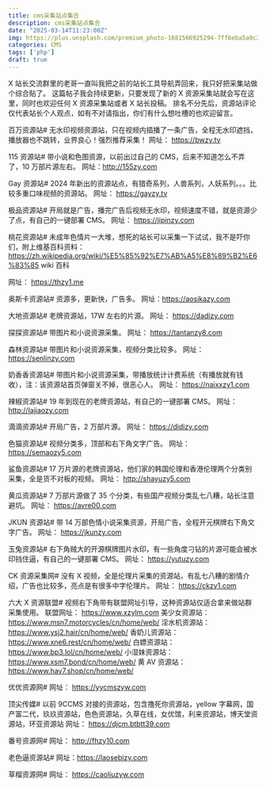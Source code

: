 ```yaml
---
title: cms采集站点集合
description: cms采集站点集合
date: "2025-03-14T11:23:00Z"
img: https://plus.unsplash.com/premium_photo-1681566925294-7ff6eba5a9c2?q=80&w=1470&auto=format&fit=crop&ixlib=rb-4.1.0&ixid=M3wxMjA3fDB8MHxwaG90by1wYWdlfHx8fGVufDB8fHx8fA%3D%3D
categories: CMS
tags: ['php']
draft: true
---
```

X 站长交流群里的老哥一直叫我把之前的站长工具导航弄回来，我只好把采集站做个综合贴了。
这篇帖子我会持续更新，只要发现了新的 X 资源采集站就会写在这里，同时也欢迎任何 X 资源采集站或者 X 站长投稿。
排名不分先后，资源站评论仅代表站长个人观点，如有不对请指出，你们有什么想吐槽的也欢迎留言。

百万资源站#
无水印视频资源站，只在视频内插播了一条广告，全程无水印遮挡，播放器也不跳转，业界良心！强烈推荐采集！
网址： https://bwzy.tv

115 资源站#
带小说和色图资源，以前出过自己的 CMS，后来不知道怎么不弄了，10 万部片源左右。
网址：http://155zy.com

Gay 资源站#
2024 年新出的资源站点，有猎奇系列，人兽系列，人妖系列。。。比较多重口味视频的资源站。
网址： https://gayzy.tv

极品资源站#
开局就是广告，播完广告后视频无水印，视频速度不错，就是资源少了点，有自己的一键部署 CMS。
网址： https://jipinzy.com

桃花资源站#
未成年色情片一大堆，想死的站长可以采集一下试试，我不是吓你们，附上维基百科资料：https://zh.wikipedia.org/wiki/%E5%85%92%E7%AB%A5%E8%89%B2%E6%83%85
wiki 百科

网址： https://thzy1.me

奥斯卡资源站#
资源多，更新快，广告多。
网址：https://aosikazy.com

大地资源站#
老牌资源站，17W 左右的片源。
网址： https://dadizy.com

探探资源站#
带图片和小说资源采集。
网址： https://tantanzy8.com

森林资源站#
带图片和小说资源采集，视频分类比较多。
网址： https://senlinzy.com

奶香香资源站#
带图片和小说资源采集，带播放统计计费系统（有播放就有钱收），注：该资源站首页弹窗关不掉，很恶心人。
网址： https://naixxzy1.com

辣椒资源站#
19 年到现在的老牌资源站，有自己的一键部署 CMS。
网址：http://lajiaozy.com

滴滴资源站#
开局广告，2 万部片源。
网址： https://didizy.com

色猫资源站#
视频分类多，顶部和右下角文字广告。
网址： https://semaozy5.com

鲨鱼资源站#
17 万片源的老牌资源站，他们家的韩国伦理和香港伦理两个分类别采集，全是货不对板的视频。
网址： http://shayuzy5.com

黄瓜资源站#
7 万部片源做了 35 个分类，有些国产视频分类乱七八糟，站长注意避坑。
网址： https://avre00.com

JKUN 资源站#
带 14 万部色情小说采集资源，开局广告，全程开元棋牌右下角文字广告。
网址： https://jkunzy.com

玉兔资源站#
右下角贼大的开源棋牌图片水印，有一些角度刁钻的片源可能会被水印挡住逼，有自己的一键部署 CMS。
网址： https://yutuzy.com

CK 资源采集网#
没有 X 视频，全是伦理片采集的资源站，有乱七八糟的剧情介绍，广告也比较多，亮点是有很多中字伦理片。
网址： https://ckzy1.com

六大 X 资源联盟#
视频右下角带有联盟网址引导，这种资源站仅适合拿来做站群采集使用。
联盟网址： https://www.xzylm.com
美少女资源站：https://www.msn7.motorcycles/cn/home/web/
淫水机资源站：https://www.ysj2.hair/cn/home/web/
香奶儿资源站：https://www.xne6.rest/cn/home/web/
白嫖资源站：https://www.bp3.lol/cn/home/web/
小湿妹资源站：https://www.xsm7.bond/cn/home/web/
黄 AV 资源站：https://www.hav7.shop/cn/home/web/

优优资源网#
网址： https://yycmszyw.com

顶尖传媒#
以前 9CCMS 对接的资源站，包含撸死你资源站，yellow 字幕网，国产富二代，玖玖资源站，色色资源站，久草在线，女优馆，利来资源站，博天堂资源站，环亚资源站
网址： https://djcm.btbtt39.com

番号资源网#
网址： http://fhzy10.com

老色逼资源站#
网址：https://laosebizy.com

草榴资源网#
网址： https://caoliuzyw.com